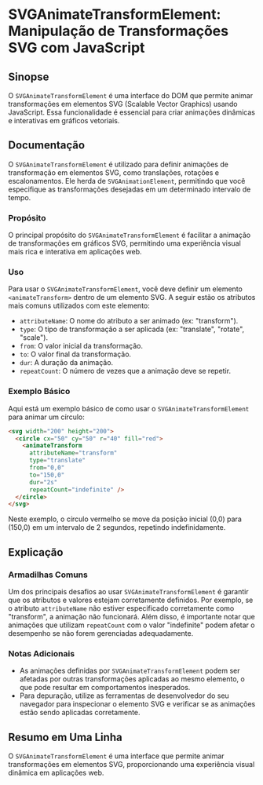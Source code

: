 <!--
Meta Description: # SVGAnimateTransformElement: Manipulação de Transformações SVG com JavaScript ## Sinopse O `SVGAnimateTransformElement` é uma interface do DOM que pe...
Meta Keywords: svganimatetransformelement, svg, que, para, transformações
-->

# SVGAnimateTransformElement: Manipulação de Transformações SVG com JavaScript

## Sinopse
O `SVGAnimateTransformElement` é uma interface do DOM que permite animar transformações em elementos SVG (Scalable Vector Graphics) usando JavaScript. Essa funcionalidade é essencial para criar animações dinâmicas e interativas em gráficos vetoriais.

## Documentação
O `SVGAnimateTransformElement` é utilizado para definir animações de transformação em elementos SVG, como translações, rotações e escalonamentos. Ele herda de `SVGAnimationElement`, permitindo que você especifique as transformações desejadas em um determinado intervalo de tempo.

### Propósito
O principal propósito do `SVGAnimateTransformElement` é facilitar a animação de transformações em gráficos SVG, permitindo uma experiência visual mais rica e interativa em aplicações web.

### Uso
Para usar o `SVGAnimateTransformElement`, você deve definir um elemento `<animateTransform>` dentro de um elemento SVG. A seguir estão os atributos mais comuns utilizados com este elemento:

- `attributeName`: O nome do atributo a ser animado (ex: "transform").
- `type`: O tipo de transformação a ser aplicada (ex: "translate", "rotate", "scale").
- `from`: O valor inicial da transformação.
- `to`: O valor final da transformação.
- `dur`: A duração da animação.
- `repeatCount`: O número de vezes que a animação deve se repetir.

### Exemplo Básico
Aqui está um exemplo básico de como usar o `SVGAnimateTransformElement` para animar um círculo:

```html
<svg width="200" height="200">
  <circle cx="50" cy="50" r="40" fill="red">
    <animateTransform 
      attributeName="transform" 
      type="translate" 
      from="0,0" 
      to="150,0" 
      dur="2s" 
      repeatCount="indefinite" />
  </circle>
</svg>
```

Neste exemplo, o círculo vermelho se move da posição inicial (0,0) para (150,0) em um intervalo de 2 segundos, repetindo indefinidamente.

## Explicação
### Armadilhas Comuns
Um dos principais desafios ao usar `SVGAnimateTransformElement` é garantir que os atributos e valores estejam corretamente definidos. Por exemplo, se o atributo `attributeName` não estiver especificado corretamente como "transform", a animação não funcionará. Além disso, é importante notar que animações que utilizam `repeatCount` com o valor "indefinite" podem afetar o desempenho se não forem gerenciadas adequadamente.

### Notas Adicionais
- As animações definidas por `SVGAnimateTransformElement` podem ser afetadas por outras transformações aplicadas ao mesmo elemento, o que pode resultar em comportamentos inesperados.
- Para depuração, utilize as ferramentas de desenvolvedor do seu navegador para inspecionar o elemento SVG e verificar se as animações estão sendo aplicadas corretamente.

## Resumo em Uma Linha
O `SVGAnimateTransformElement` é uma interface que permite animar transformações em elementos SVG, proporcionando uma experiência visual dinâmica em aplicações web.